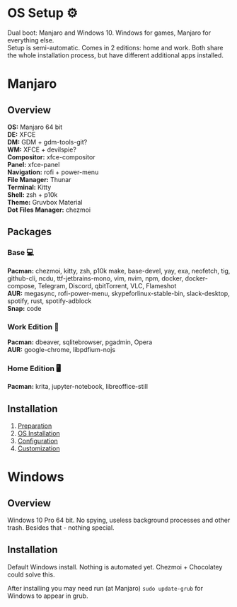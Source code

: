 # OS Setup :gear:

Dual boot: Manjaro and Windows 10. Windows for games, Manjaro for everything else.  
Setup is semi-automatic. Comes in 2 editions: home and work. Both share the whole installation process, but have different additional apps installed.

# Manjaro

## Overview
**OS:** Manjaro 64 bit  
**DE:** XFCE  
**DM:** GDM + gdm-tools-git?  
**WM:** XFCE + devilspie?  
**Compositor:** xfce-compositor  
**Panel:** xfce-panel  
**Navigation:** rofi + power-menu  
**File Manager:** Thunar  
**Terminal:** Kitty  
**Shell:** zsh + p10k  
**Theme:** Gruvbox Material  
**Dot Files Manager:** chezmoi  

## Packages

### Base :computer:
**Pacman:**
chezmoi, kitty, zsh, p10k
make, base-devel, yay, exa, neofetch, tig, github-cli, ncdu,
ttf-jetbrains-mono,
vim, nvim, npm, docker, docker-compose,
Telegram, Discord, qbitTorrent, VLC, Flameshot  
**AUR:** megasync, rofi-power-menu, skypeforlinux-stable-bin, slack-desktop,
spotify, rust, spotify-adblock  
**Snap:** code

### Work Edition :briefcase:
**Pacman:** dbeaver, sqlitebrowser, pgadmin, Opera  
**AUR:** google-chrome, libpdfium-nojs

### Home Edition :desktop_computer: 	
**Pacman:** krita, jupyter-notebook, libreoffice-still

## Installation
1. [Preparation](https://github.com/edvein-rin/os-setup/wiki/Manjaro-Installation#preparation)
2. [OS Installation](https://github.com/edvein-rin/os-setup/wiki/Manjaro-Installation#os-installation)
3. [Configuration](https://github.com/edvein-rin/os-setup/wiki/Manjaro-Installation#configuration)
4. [Customization](https://github.com/edvein-rin/os-setup/wiki/Manjaro-Installation#customization)

# Windows

## Overview
Windows 10 Pro 64 bit. No spying, useless background processes and other trash. Besides that - nothing special.

## Installation
Default Windows install. Nothing is automated yet. Chezmoi + Chocolatey could solve this.

After installing you may need run (at Manjaro) `sudo update-grub` for Windows to appear in grub.
